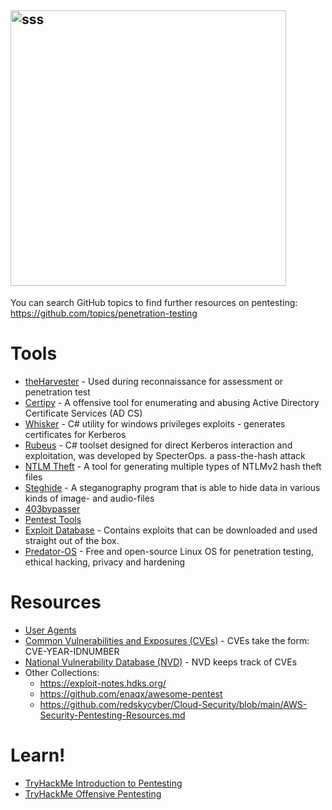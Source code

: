 ## <img width="441" alt="sss" src="placeholder" />

You can search GitHub topics to find further resources on pentesting:
https://github.com/topics/penetration-testing

# Tools

- [theHarvester](https://github.com/laramies/theHarvester) - Used during reconnaissance for assessment or penetration test
- [Certipy](https://github.com/ly4k/Certipy) - A offensive tool for enumerating and abusing Active Directory Certificate Services (AD CS)
- [Whisker](https://github.com/eladshamir/Whisker) - C# utility for windows privileges exploits - generates certificates for Kerberos
- [Rubeus](https://github.com/GhostPack/Rubeus) - C# toolset designed for direct Kerberos interaction and exploitation, was developed by SpecterOps. a pass-the-hash attack
- [NTLM Theft](https://github.com/Greenwolf/ntlm_theft) - A tool for generating multiple types of NTLMv2 hash theft files
- [Steghide](https://steghide.sourceforge.net/) - A steganography program that is able to hide data in various kinds of image- and audio-files
- [403bypasser](https://github.com/yunemse48/403bypasser)
- [Pentest Tools](https://app.pentest-tools.com/dashboard)
- [Exploit Database](https://www.exploit-db.com/) - Contains exploits that can be downloaded and used straight out of the box.
- [Predator-OS](https://predator-os.ir/) - Free and open-source Linux OS for penetration testing, ethical hacking, privacy and hardening

# Resources

- [User Agents](https://github.com/danielmiessler/SecLists/blob/master/Fuzzing/User-Agents/UserAgents.fuzz.txt)
- [Common Vulnerabilities and Exposures (CVEs)](https://cve.mitre.org/) - CVEs take the form: CVE-YEAR-IDNUMBER
- [National Vulnerability Database (NVD)](https://nvd.nist.gov/vuln/search) - NVD keeps track of CVEs
- Other Collections:
  - https://exploit-notes.hdks.org/
  - https://github.com/enaqx/awesome-pentest
  - https://github.com/redskycyber/Cloud-Security/blob/main/AWS-Security-Pentesting-Resources.md

# Learn!

- [TryHackMe Introduction to Pentesting](https://tryhackme.com/module/introduction-to-offensive-pentesting)
- [TryHackMe Offensive Pentesting](https://tryhackme.com/path/outline/pentesting)
